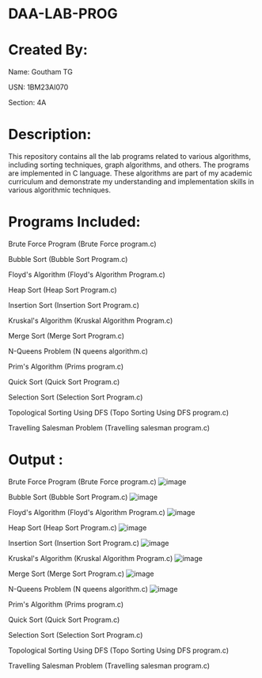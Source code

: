 # DAA-LAB-PROG

# Created By:
Name: Goutham TG

USN: 1BM23AI070

Section: 4A

# Description:
This repository contains all the lab programs related to various algorithms, including sorting techniques, graph algorithms, and others. The programs are implemented in C language. These algorithms are part of my academic curriculum and demonstrate my understanding and implementation skills in various algorithmic techniques.

# Programs Included:
Brute Force Program (Brute Force program.c)

Bubble Sort (Bubble Sort Program.c)

Floyd's Algorithm (Floyd's Algorithm Program.c)

Heap Sort (Heap Sort Program.c)

Insertion Sort (Insertion Sort Program.c)

Kruskal's Algorithm (Kruskal Algorithm Program.c)

Merge Sort (Merge Sort Program.c)

N-Queens Problem (N queens algorithm.c)

Prim's Algorithm (Prims program.c)

Quick Sort (Quick Sort Program.c)

Selection Sort (Selection Sort Program.c)

Topological Sorting Using DFS (Topo Sorting Using DFS program.c)

Travelling Salesman Problem (Travelling salesman program.c)

# Output : 
Brute Force Program (Brute Force program.c)
![image](https://github.com/user-attachments/assets/43216340-388b-4f5e-940d-76c6d7a1f6ac)

Bubble Sort (Bubble Sort Program.c)
![image](https://github.com/user-attachments/assets/154987e5-7bc1-4df8-8b84-36303d4fe92b)


Floyd's Algorithm (Floyd's Algorithm Program.c)
![image](https://github.com/user-attachments/assets/d8eff64c-355f-47c0-86e1-2bd28692d7c9)


Heap Sort (Heap Sort Program.c)
![image](https://github.com/user-attachments/assets/c62784d7-8260-481c-a68d-74667dfe974b)


Insertion Sort (Insertion Sort Program.c)
![image](https://github.com/user-attachments/assets/3f1fbd8d-9630-46b8-b749-a9035f876abf)


Kruskal's Algorithm (Kruskal Algorithm Program.c)
![image](https://github.com/user-attachments/assets/0fab8c22-a885-4f61-a83f-c1d2c214f29d)


Merge Sort (Merge Sort Program.c)
![image](https://github.com/user-attachments/assets/7126b753-50b4-4db7-98bb-59658ace87d6)


N-Queens Problem (N queens algorithm.c)
![image](https://github.com/user-attachments/assets/f4562c00-aded-4bd4-92ac-b89b34a445c6)


Prim's Algorithm (Prims program.c)

Quick Sort (Quick Sort Program.c)

Selection Sort (Selection Sort Program.c)

Topological Sorting Using DFS (Topo Sorting Using DFS program.c)

Travelling Salesman Problem (Travelling salesman program.c)






